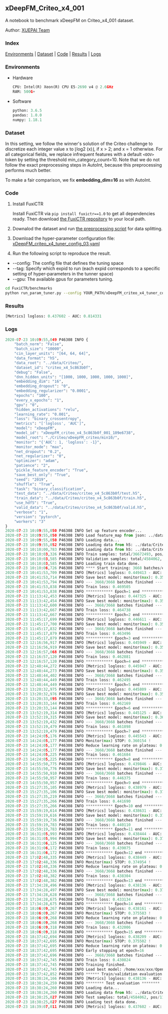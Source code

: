 ## xDeepFM_Criteo_x4_001 

A notebook to benchmark xDeepFM on Criteo_x4_001 dataset.

Author: [XUEPAI Team](https://github.com/xue-pai)


### Index
[Environments](#Environments) | [Dataset](#Dataset) | [Code](#Code) | [Results](#Results) | [Logs](#Logs)

### Environments
+ Hardware

  ```python
  CPU: Intel(R) Xeon(R) CPU E5-2690 v4 @ 2.6GHz
  RAM: 500G+
  ```
+ Software

  ```python
  python: 3.6.5
  pandas: 1.0.0
  numpy: 1.18.1
  ```

### Dataset
In this setting, we follow the winner's solution of the Criteo challenge to discretize each integer value x to ⌊log2
(x)⌋, if x > 2; and x = 1 otherwise. For all categorical fields, we replace infrequent features with a default ``<OOV>`` token by setting the threshold min_category_count=10. Note that we do not follow the exact preprocessing steps in AutoInt, because this preprocessing performs much better. 

To make a fair comparison, we fix **embedding_dim=16** as with AutoInt.


### Code
1. Install FuxiCTR
  
    Install FuxiCTR via `pip install fuxictr==1.0` to get all dependencies ready. Then download [the FuxiCTR repository](https://github.com/huawei-noah/benchmark/archive/53e314461c19dbc7f462b42bf0f0bfae020dc398.zip) to your local path.

2. Downalod the dataset and run [the preprocessing script](https://github.com/xue-pai/Open-CTR-Benchmark/blob/master/datasets/Criteo/Criteo_x4/split_criteo_x4.py) for data splitting. 

3. Download the hyper-parameter configuration file: [xDeepFM_criteo_x4_tuner_config_03.yaml](./xDeepFM_criteo_x4_tuner_config_03.yaml)

4. Run the following script to reproduce the result. 
  + --config: The config file that defines the tuning space
  + --tag: Specify which expid to run (each expid corresponds to a specific setting of hyper-parameters in the tunner space)
  + --gpu: The available gpus for parameters tuning.

  ```bash
  cd FuxiCTR/benchmarks
  python run_param_tuner.py --config YOUR_PATH/xDeepFM_criteo_x4_tuner_config_03.yaml --tag 001 --gpu 0
  ```



### Results
```python
[Metrics] logloss: 0.437602 - AUC: 0.814331
```


### Logs
```python
2020-07-23 10:09:55,049 P46308 INFO {
    "batch_norm": "False",
    "batch_size": "10000",
    "cin_layer_units": "[64, 64, 64]",
    "data_format": "h5",
    "data_root": "../data/Criteo/",
    "dataset_id": "criteo_x4_5c863b0f",
    "debug": "False",
    "dnn_hidden_units": "[1000, 1000, 1000, 1000, 1000]",
    "embedding_dim": "16",
    "embedding_dropout": "0",
    "embedding_regularizer": "0.0001",
    "epochs": "100",
    "every_x_epochs": "1",
    "gpu": "0",
    "hidden_activations": "relu",
    "learning_rate": "0.001",
    "loss": "binary_crossentropy",
    "metrics": "['logloss', 'AUC']",
    "model": "xDeepFM",
    "model_id": "xDeepFM_criteo_x4_5c863b0f_001_109e6738",
    "model_root": "./Criteo/xDeepFM_criteo/min10/",
    "monitor": "{'AUC': 1, 'logloss': -1}",
    "monitor_mode": "max",
    "net_dropout": "0.2",
    "net_regularizer": "0",
    "optimizer": "adam",
    "patience": "2",
    "pickle_feature_encoder": "True",
    "save_best_only": "True",
    "seed": "2019",
    "shuffle": "True",
    "task": "binary_classification",
    "test_data": "../data/Criteo/criteo_x4_5c863b0f/test.h5",
    "train_data": "../data/Criteo/criteo_x4_5c863b0f/train.h5",
    "use_hdf5": "True",
    "valid_data": "../data/Criteo/criteo_x4_5c863b0f/valid.h5",
    "verbose": "1",
    "version": "pytorch",
    "workers": "3"
}
2020-07-23 10:09:55,050 P46308 INFO Set up feature encoder...
2020-07-23 10:09:55,050 P46308 INFO Load feature_map from json: ../data/Criteo/criteo_x4_5c863b0f/feature_map.json
2020-07-23 10:09:55,050 P46308 INFO Loading data...
2020-07-23 10:09:55,052 P46308 INFO Loading data from h5: ../data/Criteo/criteo_x4_5c863b0f/train.h5
2020-07-23 10:10:00,783 P46308 INFO Loading data from h5: ../data/Criteo/criteo_x4_5c863b0f/valid.h5
2020-07-23 10:10:03,326 P46308 INFO Train samples: total/36672493, pos/9396350, neg/27276143, ratio/25.62%
2020-07-23 10:10:03,585 P46308 INFO Validation samples: total/4584062, pos/1174544, neg/3409518, ratio/25.62%
2020-07-23 10:10:03,585 P46308 INFO Loading train data done.
2020-07-23 10:10:06,726 P46308 INFO **** Start training: 3668 batches/epoch ****
2020-07-23 10:41:53,709 P46308 INFO [Metrics] logloss: 0.449413 - AUC: 0.801274
2020-07-23 10:41:53,714 P46308 INFO Save best model: monitor(max): 0.351861
2020-07-23 10:41:53,794 P46308 INFO --- 3668/3668 batches finished ---
2020-07-23 10:41:53,838 P46308 INFO Train loss: 0.469505
2020-07-23 10:41:53,838 P46308 INFO ************ Epoch=1 end ************
2020-07-23 11:13:42,453 P46308 INFO [Metrics] logloss: 0.447325 - AUC: 0.803567
2020-07-23 11:13:42,454 P46308 INFO Save best model: monitor(max): 0.356242
2020-07-23 11:13:42,600 P46308 INFO --- 3668/3668 batches finished ---
2020-07-23 11:13:42,667 P46308 INFO Train loss: 0.464738
2020-07-23 11:13:42,667 P46308 INFO ************ Epoch=2 end ************
2020-07-23 11:45:17,699 P46308 INFO [Metrics] logloss: 0.446611 - AUC: 0.804425
2020-07-23 11:45:17,700 P46308 INFO Save best model: monitor(max): 0.357815
2020-07-23 11:45:17,832 P46308 INFO --- 3668/3668 batches finished ---
2020-07-23 11:45:17,879 P46308 INFO Train loss: 0.463496
2020-07-23 11:45:17,879 P46308 INFO ************ Epoch=3 end ************
2020-07-23 12:16:56,917 P46308 INFO [Metrics] logloss: 0.445949 - AUC: 0.805071
2020-07-23 12:16:56,919 P46308 INFO Save best model: monitor(max): 0.359122
2020-07-23 12:16:57,068 P46308 INFO --- 3668/3668 batches finished ---
2020-07-23 12:16:57,120 P46308 INFO Train loss: 0.462881
2020-07-23 12:16:57,120 P46308 INFO ************ Epoch=4 end ************
2020-07-23 12:48:44,272 P46308 INFO [Metrics] logloss: 0.445947 - AUC: 0.805224
2020-07-23 12:48:44,273 P46308 INFO Save best model: monitor(max): 0.359277
2020-07-23 12:48:44,402 P46308 INFO --- 3668/3668 batches finished ---
2020-07-23 12:48:44,449 P46308 INFO Train loss: 0.462495
2020-07-23 12:48:44,449 P46308 INFO ************ Epoch=5 end ************
2020-07-23 13:20:32,975 P46308 INFO [Metrics] logloss: 0.445809 - AUC: 0.805316
2020-07-23 13:20:32,976 P46308 INFO Save best model: monitor(max): 0.359506
2020-07-23 13:20:33,095 P46308 INFO --- 3668/3668 batches finished ---
2020-07-23 13:20:33,144 P46308 INFO Train loss: 0.462169
2020-07-23 13:20:33,144 P46308 INFO ************ Epoch=6 end ************
2020-07-23 13:52:19,314 P46308 INFO [Metrics] logloss: 0.445125 - AUC: 0.806012
2020-07-23 13:52:19,315 P46308 INFO Save best model: monitor(max): 0.360887
2020-07-23 13:52:19,432 P46308 INFO --- 3668/3668 batches finished ---
2020-07-23 13:52:19,479 P46308 INFO Train loss: 0.461898
2020-07-23 13:52:19,479 P46308 INFO ************ Epoch=7 end ************
2020-07-23 14:24:05,176 P46308 INFO [Metrics] logloss: 0.445543 - AUC: 0.805697
2020-07-23 14:24:05,177 P46308 INFO Monitor(max) STOP: 0.360154 !
2020-07-23 14:24:05,177 P46308 INFO Reduce learning rate on plateau: 0.000100
2020-07-23 14:24:05,177 P46308 INFO --- 3668/3668 batches finished ---
2020-07-23 14:24:05,225 P46308 INFO Train loss: 0.461684
2020-07-23 14:24:05,225 P46308 INFO ************ Epoch=8 end ************
2020-07-23 14:55:50,775 P46308 INFO [Metrics] logloss: 0.439846 - AUC: 0.811851
2020-07-23 14:55:50,776 P46308 INFO Save best model: monitor(max): 0.372006
2020-07-23 14:55:50,910 P46308 INFO --- 3668/3668 batches finished ---
2020-07-23 14:55:50,957 P46308 INFO Train loss: 0.446375
2020-07-23 14:55:50,957 P46308 INFO ************ Epoch=9 end ************
2020-07-23 15:27:35,105 P46308 INFO [Metrics] logloss: 0.438979 - AUC: 0.812797
2020-07-23 15:27:35,106 P46308 INFO Save best model: monitor(max): 0.373817
2020-07-23 15:27:35,219 P46308 INFO --- 3668/3668 batches finished ---
2020-07-23 15:27:35,266 P46308 INFO Train loss: 0.441690
2020-07-23 15:27:35,266 P46308 INFO ************ Epoch=10 end ************
2020-07-23 15:59:19,614 P46308 INFO [Metrics] logloss: 0.438631 - AUC: 0.813197
2020-07-23 15:59:19,616 P46308 INFO Save best model: monitor(max): 0.374566
2020-07-23 15:59:19,736 P46308 INFO --- 3668/3668 batches finished ---
2020-07-23 15:59:19,783 P46308 INFO Train loss: 0.440110
2020-07-23 15:59:19,783 P46308 INFO ************ Epoch=11 end ************
2020-07-23 16:31:05,993 P46308 INFO [Metrics] logloss: 0.438444 - AUC: 0.813406
2020-07-23 16:31:05,994 P46308 INFO Save best model: monitor(max): 0.374962
2020-07-23 16:31:06,125 P46308 INFO --- 3668/3668 batches finished ---
2020-07-23 16:31:06,172 P46308 INFO Train loss: 0.439075
2020-07-23 16:31:06,172 P46308 INFO ************ Epoch=12 end ************
2020-07-23 17:02:48,335 P46308 INFO [Metrics] logloss: 0.438449 - AUC: 0.813403
2020-07-23 17:02:48,336 P46308 INFO Monitor(max) STOP: 0.374954 !
2020-07-23 17:02:48,336 P46308 INFO Reduce learning rate on plateau: 0.000010
2020-07-23 17:02:48,336 P46308 INFO --- 3668/3668 batches finished ---
2020-07-23 17:02:48,382 P46308 INFO Train loss: 0.438304
2020-07-23 17:02:48,382 P46308 INFO ************ Epoch=13 end ************
2020-07-23 17:34:28,496 P46308 INFO [Metrics] logloss: 0.438136 - AUC: 0.813737
2020-07-23 17:34:28,497 P46308 INFO Save best model: monitor(max): 0.375600
2020-07-23 17:34:28,628 P46308 INFO --- 3668/3668 batches finished ---
2020-07-23 17:34:28,675 P46308 INFO Train loss: 0.433134
2020-07-23 17:34:28,675 P46308 INFO ************ Epoch=14 end ************
2020-07-23 18:06:09,267 P46308 INFO [Metrics] logloss: 0.438161 - AUC: 0.813744
2020-07-23 18:06:09,267 P46308 INFO Monitor(max) STOP: 0.375583 !
2020-07-23 18:06:09,268 P46308 INFO Reduce learning rate on plateau: 0.000001
2020-07-23 18:06:09,268 P46308 INFO --- 3668/3668 batches finished ---
2020-07-23 18:06:09,318 P46308 INFO Train loss: 0.432006
2020-07-23 18:06:09,318 P46308 INFO ************ Epoch=15 end ************
2020-07-23 18:37:42,694 P46308 INFO [Metrics] logloss: 0.438209 - AUC: 0.813711
2020-07-23 18:37:42,695 P46308 INFO Monitor(max) STOP: 0.375502 !
2020-07-23 18:37:42,695 P46308 INFO Reduce learning rate on plateau: 0.000001
2020-07-23 18:37:42,695 P46308 INFO Early stopping at epoch=16
2020-07-23 18:37:42,696 P46308 INFO --- 3668/3668 batches finished ---
2020-07-23 18:37:42,745 P46308 INFO Train loss: 0.430824
2020-07-23 18:37:42,745 P46308 INFO Training finished.
2020-07-23 18:37:42,745 P46308 INFO Load best model: /home/xxx/xxx/OpenCTR1030/benchmarks/Criteo/xDeepFM_criteo/min10/criteo_x4_5c863b0f/xDeepFM_criteo_x4_5c863b0f_001_109e6738_model.ckpt
2020-07-23 18:37:42,852 P46308 INFO ****** Train/validation evaluation ******
2020-07-23 18:38:24,166 P46308 INFO [Metrics] logloss: 0.438136 - AUC: 0.813737
2020-07-23 18:38:24,259 P46308 INFO ******** Test evaluation ********
2020-07-23 18:38:24,260 P46308 INFO Loading data...
2020-07-23 18:38:24,260 P46308 INFO Loading data from h5: ../data/Criteo/criteo_x4_5c863b0f/test.h5
2020-07-23 18:38:25,027 P46308 INFO Test samples: total/4584062, pos/1174544, neg/3409518, ratio/25.62%
2020-07-23 18:38:25,027 P46308 INFO Loading test data done.
2020-07-23 18:39:07,011 P46308 INFO [Metrics] logloss: 0.437602 - AUC: 0.814331
```
